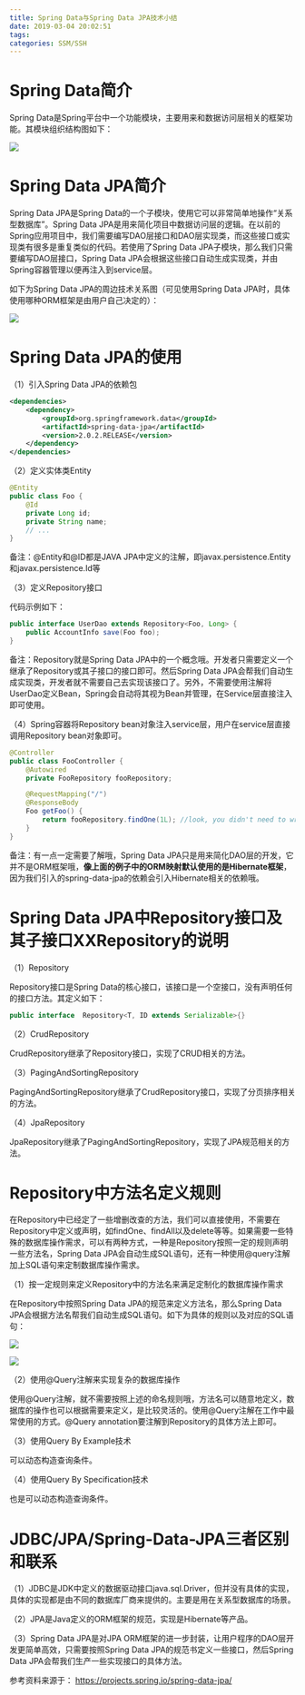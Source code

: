 ```yaml
---
title: Spring Data与Spring Data JPA技术小结
date: 2019-03-04 20:02:51
tags:
categories: SSM/SSH
---
```


# Spring Data简介

Spring Data是Spring平台中一个功能模块，主要用来和数据访问层相关的框架功能。其模块组织结构图如下：

![](/images/java_springdata_1_1.png)

# Spring Data JPA简介

Spring Data JPA是Spring Data的一个子模块，使用它可以非常简单地操作“关系型数据库”。Spring Data JPA是用来简化项目中数据访问层的逻辑。在以前的Spring应用项目中，我们需要编写DAO层接口和DAO层实现类，而这些接口或实现类有很多是重复类似的代码。若使用了Spring Data JPA子模块，那么我们只需要编写DAO层接口，Spring Data JPA会根据这些接口自动生成实现类，并由Spring容器管理以便再注入到service层。

如下为Spring Data JPA的周边技术关系图（可见使用Spring Data JPA时，具体使用哪种ORM框架是由用户自己决定的）：

![](/images/java_springdata_1_2.png)

# Spring Data JPA的使用

（1）引入Spring Data JPA的依赖包

```xml
<dependencies>
    <dependency>
        <groupId>org.springframework.data</groupId>
        <artifactId>spring-data-jpa</artifactId>
        <version>2.0.2.RELEASE</version>
    </dependency>
</dependencies>
```

（2）定义实体类Entity

```java
@Entity
public class Foo {
    @Id
    private Long id;
    private String name;
    // ...
}
```

备注：@Entity和@ID都是JAVA JPA中定义的注解，即javax.persistence.Entity和javax.persistence.Id等

（3）定义Repository接口

代码示例如下：

```java
public interface UserDao extends Repository<Foo, Long> {
    public AccountInfo save(Foo foo);
}
```

备注：Repository就是Spring Data JPA中的一个概念哦。开发者只需要定义一个继承了Repository或其子接口的接口即可。然后Spring Data JPA会帮我们自动生成实现类，开发者就不需要自己去实现该接口了。另外，不需要使用注解将UserDao定义Bean，Spring会自动将其视为Bean并管理，在Service层直接注入即可使用。

（4）Spring容器将Repository bean对象注入service层，用户在service层直接调用Repository bean对象即可。

```java
@Controller
public class FooController {
    @Autowired
    private FooRepository fooRepository;

    @RequestMapping("/")
    @ResponseBody
    Foo getFoo() {
        return fooRepository.findOne(1L); //look, you didn't need to write a DAO!
    }
}
```

备注：有一点一定需要了解哦，Spring Data JPA只是用来简化DAO层的开发，它并不是ORM框架哦，**像上面的例子中的ORM映射默认使用的是Hibernate框架**，因为我们引入的spring-data-jpa的依赖会引入Hibernate相关的依赖哦。

# Spring Data JPA中Repository接口及其子接口XXRepository的说明

（1）Repository

Repository接口是Spring Data的核心接口，该接口是一个空接口，没有声明任何的接口方法。其定义如下：

```java
public interface  Repository<T, ID extends Serializable>{}
```

（2）CrudRepository

CrudRepository继承了Repository接口，实现了CRUD相关的方法。

（3）PagingAndSortingRepository

PagingAndSortingRepository继承了CrudRepository接口，实现了分页排序相关的方法。

（4）JpaRepository

JpaRepository继承了PagingAndSortingRepository，实现了JPA规范相关的方法。

# Repository中方法名定义规则

在Repository中已经定了一些增删改查的方法，我们可以直接使用，不需要在Repository中定义或声明，如findOne、findAll以及delete等等。如果需要一些特殊的数据库操作需求，可以有两种方式，一种是Repository按照一定的规则声明一些方法名，Spring Data JPA会自动生成SQL语句，还有一种使用@query注解加上SQL语句来定制数据库操作需求。

（1）按一定规则来定义Repository中的方法名来满足定制化的数据库操作需求

在Repository中按照Spring Data JPA的规范来定义方法名，那么Spring Data JPA会根据方法名帮我们自动生成SQL语句。如下为具体的规则以及对应的SQL语句：

![](/images/java_springdata_1_3.png)

![](/images/java_springdata_1_4.png)

（2）使用@Query注解来实现复杂的数据库操作

使用@Query注解，就不需要按照上述的命名规则哦，方法名可以随意地定义，数据库的操作也可以根据需要来定义，是比较灵活的。使用@Query注解在工作中最常使用的方式。@Query annotation要注解到Repository的具体方法上即可。

（3）使用Query By Example技术

可以动态构造查询条件。

（4）使用Query By Specification技术

也是可以动态构造查询条件。

# JDBC/JPA/Spring-Data-JPA三者区别和联系

（1）JDBC是JDK中定义的数据驱动接口java.sql.Driver，但并没有具体的实现，具体的实现都是由不同的数据库厂商来提供的。主要是用在关系型数据库的场景。

（2）JPA是Java定义的ORM框架的规范，实现是Hibernate等产品。

（3）Spring Data JPA是对JPA ORM框架的进一步封装，让用户程序的DAO层开发更简单高效，只需要按照Spring Data JPA的规范书定义一些接口，然后Spring Data JPA会帮我们生产一些实现接口的具体方法。


参考资料来源于：
https://projects.spring.io/spring-data-jpa/
